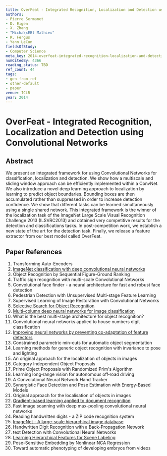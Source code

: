 ```yaml
---
title: OverFeat - Integrated Recognition, Localization and Detection using Convolutional Networks
authors:
- Pierre Sermanet
- D. Eigen
- X. Zhang
- "Micha\xEBl Mathieu"
- R. Fergus
- Yann LeCun
fieldsOfStudy:
- Computer Science
meta_key: 2014-overfeat-integrated-recognition-localization-and-detection-using-convolutional-networks
numCitedBy: 4366
reading_status: TBD
ref_count: 44
tags:
- gen-from-ref
- other-default
- paper
venue: ICLR
year: 2014
---
```


# OverFeat - Integrated Recognition, Localization and Detection using Convolutional Networks

## Abstract

We present an integrated framework for using Convolutional Networks for classification, localization and detection. We show how a multiscale and sliding window approach can be efficiently implemented within a ConvNet. We also introduce a novel deep learning approach to localization by learning to predict object boundaries. Bounding boxes are then accumulated rather than suppressed in order to increase detection confidence. We show that different tasks can be learned simultaneously using a single shared network. This integrated framework is the winner of the localization task of the ImageNet Large Scale Visual Recognition Challenge 2013 (ILSVRC2013) and obtained very competitive results for the detection and classifications tasks. In post-competition work, we establish a new state of the art for the detection task. Finally, we release a feature extractor from our best model called OverFeat.

## Paper References

1. Transforming Auto-Encoders
2. [ImageNet classification with deep convolutional neural networks](2012-imagenet-classification-with-deep-convolutional-neural-networks)
3. Object Recognition by Sequential Figure-Ground Ranking
4. Traffic sign recognition with multi-scale Convolutional Networks
5. Convolutional face finder - a neural architecture for fast and robust face detection
6. Pedestrian Detection with Unsupervised Multi-stage Feature Learning
7. Supervised Learning of Image Restoration with Convolutional Networks
8. [Selective Search for Object Recognition](2013-selective-search-for-object-recognition)
9. [Multi-column deep neural networks for image classification](2012-multi-column-deep-neural-networks-for-image-classification)
10. What is the best multi-stage architecture for object recognition?
11. Convolutional neural networks applied to house numbers digit classification
12. [Improving neural networks by preventing co-adaptation of feature detectors](2012-improving-neural-networks-by-preventing-co-adaptation-of-feature-detectors)
13. Constrained parametric min-cuts for automatic object segmentation
14. Learning methods for generic object recognition with invariance to pose and lighting
15. An original approach for the localization of objects in images
16. Category Independent Object Proposals
17. Prime Object Proposals with Randomized Prim's Algorithm
18. Learning long‐range vision for autonomous off‐road driving
19. A Convolutional Neural Network Hand Tracker
20. Synergistic Face Detection and Pose Estimation with Energy-Based Models
21. Original approach for the localisation of objects in images
22. [Gradient-based learning applied to document recognition](1998-gradient-based-learning-applied-to-document-recognition)
23. Fast image scanning with deep max-pooling convolutional neural networks
24. Reading handwritten digits - a ZIP code recognition system
25. [ImageNet - A large-scale hierarchical image database](2009-imagenet-a-large-scale-hierarchical-image-database)
26. Handwritten Digit Recognition with a Back-Propagation Network
27. text Detection with Convolutional Neural Networks
28. [Learning Hierarchical Features for Scene Labeling](2013-learning-hierarchical-features-for-scene-labeling)
29. Pose-Sensitive Embedding by Nonlinear NCA Regression
30. Toward automatic phenotyping of developing embryos from videos
